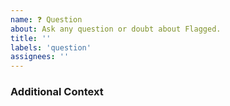 ```yaml
---
name: ❓ Question
about: Ask any question or doubt about Flagged.
title: ''
labels: 'question'
assignees: ''
---
```


### Additional Context

<!-- Add any other context about the question here.  -->
